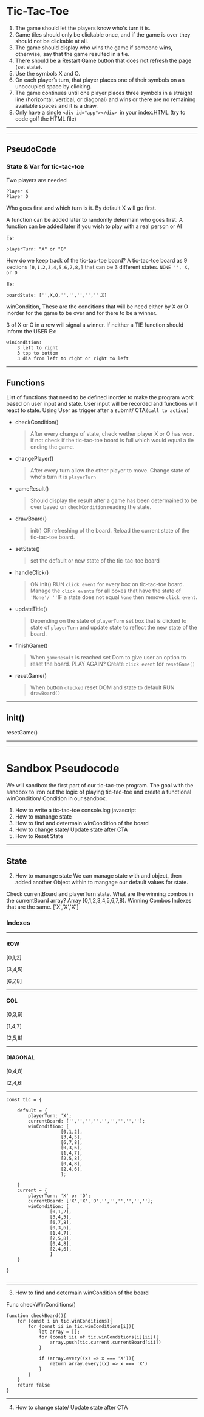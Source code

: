 # Tic-Tac-Toe

1. The game should let the players know who's turn it is.
2. Game tiles should only be clickable once, and if the game is over they should not be clickable at all.
3. The game should display who wins the game if someone wins, otherwise, say that the game resulted in a tie.
4. There should be a Restart Game button that does not refresh the page (set state).
5. Use the symbols X and O.
6. On each player’s turn, that player places one of their symbols on an unoccupied space by clicking.
7. The game continues until one player places three symbols in a straight line (horizontal, vertical, or diagonal) and wins or there are no remaining available spaces and it is a draw.
8. Only have a single `<div id="app"></div> `in your index.HTML (try to code golf the HTML file)
---

---

## PseudoCode

### State & Var for tic-tac-toe

Two players are needed
```
Player X
Player O
```
Who goes first and which turn is it.
By default X will go first.

A function can be added later to randomly determain who goes first.
A function can be added later if you wish to play with a real person or AI

Ex:
```
playerTurn: "X" or "O"
```
How do we keep track of the tic-tac-toe board?
A tic-tac-toe board as 9 sections `[0,1,2,3,4,5,6,7,8,]` that can be 3 different states.
`NONE '', X, or O`

Ex: 
```
boardState: ['',X,O,'','','','','',X]
```
winCondition, These are the conditions that will be need either by X or O inorder for the game to be over and for there to be a winner.

3 of X or O in a row will signal a winner.
If neither a TIE function should inform the USER
Ex:

```
winCondition: 
    3 left to right
    3 top to bottom
    3 dia from left to right or right to left

```

---

## Functions

List of functions that need to be defined inorder to make the program work based on user input and state. User input will be recorded and functions will react to state. Using User as trigger after a submit/ CTA`(call to action)`

- checkCondition()
    > After every change of state, check wether player X or O has won.
     if not check if the tic-tac-toe board is full which would equal a tie ending the game.
- changePlayer()
    > After every turn allow the other player to move. Change state of who's turn it is `playerTurn`
- gameResult()
    > Should display the result after a game has been determained to be over based on `checkCondition` reading the state.
- drawBoard()
    > init() OR refreshing of the board. Reload the current state of the tic-tac-toe board.
- setState()
    > set the default or new state of the tic-tac-toe board
- handleClick()
    > ON init() RUN `click event` for every box on tic-tac-toe board. Manage the `click events` for all boxes that have the state of `'None'/ ''`IF a state does not equal `None` then remove `click event`. 
- updateTitle()
    > Depending on the state of `playerTurn` set box that is clicked to state of `playerTurn` and update state to reflect the new state of the board.
- finishGame()
    > When `gameResult` is reached set Dom to give user an option to reset the board. PLAY AGAIN? Create `click event` for `resetGame()`
- resetGame()
    > When button `clicked` reset DOM and state to default RUN `drawBoard()`

---

## init()

resetGame()

---
---

# Sandbox Pseudocode
We will sandbox the first part of our tic-tac-toe program. The goal with the sandbox to iron out the logic of playing tic-tac-toe and create a functional winCondition/ Condition in our sandbox.

1. How to write a tic-tac-toe console.log javascript
2. How to manange state
3. How to find and determain winCondition of the board
4. How to change state/ Update state after CTA
5. How to Reset State

--- 

## State

2. How to manange state
We can manage state with and object, then added another Object within to mangage our default values for state. 

Check currentBoard and playerTurn state. What are the winning combos in the currentBoard array? Array [0,1,2,3,4,5,6,7,8].
Winning Combos Indexes that are the same.
['X','X','X'] 
### Indexes
---
#### ROW
[0,1,2] 

[3,4,5]

[6,7,8]

---
#### COL
[0,3,6]

[1,4,7]

[2,5,8]

---
#### DIAGONAL
[0,4,8]

[2,4,6]

---
```
const tic = {

    default = {
        playerTurn: 'X';
        currentBoard: ['','','','','','','','',''];
        winCondition: [
                    [0,1,2], 
                    [3,4,5],
                    [6,7,8],
                    [0,3,6],
                    [1,4,7],
                    [2,5,8],
                    [0,4,8],
                    [2,4,6],
                    ];

    }
    current = {
        playerTurn: 'X' or 'O';
        currentBoard: ['X','X','O','','','','','',''];
        winCondition: [
                [0,1,2], 
                [3,4,5],
                [6,7,8],
                [0,3,6],
                [1,4,7],
                [2,5,8],
                [0,4,8],
                [2,4,6],
                ]    
    }

}


```
---

3. How to find and determain winCondition of the board


Func checkWinConditions() 
```
function checkBoard(){
    for (const i in tic.winConditions){
        for (const ii in tic.winConditions[i]){
            let array = [];
            for (const iii of tic.winConditions[i][ii]){
                array.push(tic.current.currentBoard[iii])
            }
        
            if (array.every((x) => x === 'X')){
                return array.every((x) => x === 'X')
            }
        }
    }
    return false
}
```
---
4. How to change state/ Update state after CTA


